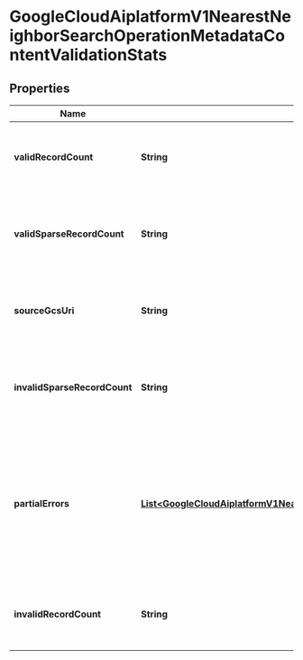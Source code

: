 

# GoogleCloudAiplatformV1NearestNeighborSearchOperationMetadataContentValidationStats


## Properties

| Name | Type | Description | Notes |
|------------ | ------------- | ------------- | -------------|
|**validRecordCount** | **String** | Number of records in this file that were successfully processed. |  [optional] |
|**validSparseRecordCount** | **String** | Number of sparse records in this file that were successfully processed. |  [optional] |
|**sourceGcsUri** | **String** | Cloud Storage URI pointing to the original file in user&#39;s bucket. |  [optional] |
|**invalidSparseRecordCount** | **String** | Number of sparse records in this file we skipped due to validate errors. |  [optional] |
|**partialErrors** | [**List&lt;GoogleCloudAiplatformV1NearestNeighborSearchOperationMetadataRecordError&gt;**](GoogleCloudAiplatformV1NearestNeighborSearchOperationMetadataRecordError.md) | The detail information of the partial failures encountered for those invalid records that couldn&#39;t be parsed. Up to 50 partial errors will be reported. |  [optional] |
|**invalidRecordCount** | **String** | Number of records in this file we skipped due to validate errors. |  [optional] |



